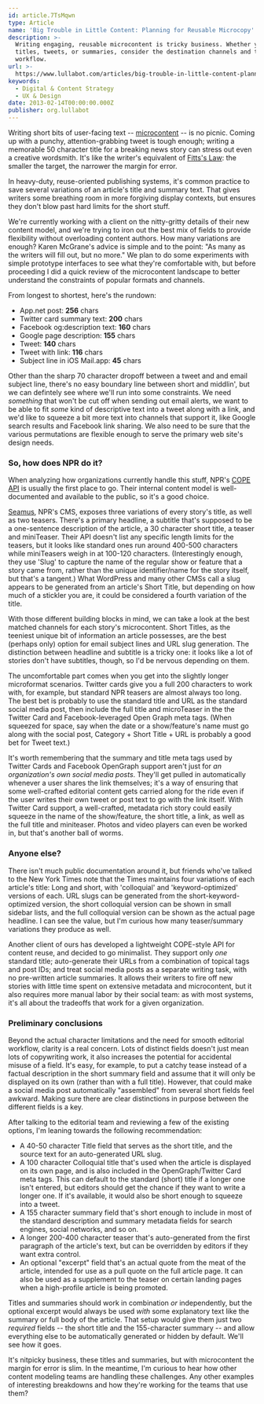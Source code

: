 ```yaml
---
id: article.7TsMqwn
type: Article
name: 'Big Trouble in Little Content: Planning for Reusable Microcopy'
description: >-
  Writing engaging, reusable microcontent is tricky business. Whether you need
  titles, tweets, or summaries, consider the destination channels and the
  workflow.
url: >-
  https://www.lullabot.com/articles/big-trouble-in-little-content-planning-for-reusable-microcopy
keywords:
  - Digital & Content Strategy
  - UX & Design
date: 2013-02-14T00:00:00.000Z
publisher: org.lullabot
---
```

Writing short bits of user-facing text -- [microcontent](http://www.nngroup.com/articles/microcontent-how-to-write-headlines-page-titles-and-subject-lines/) -- is no picnic. Coming up with a punchy, attention-grabbing tweet is tough enough; writing a memorable 50 character title for a breaking news story can stress out even a creative wordsmith. It's like the writer's equivalent of [Fitts's Law](http://en.wikipedia.org/wiki/Fitts's_law): the smaller the target, the narrower the margin for error.

In heavy-duty, reuse-oriented publishing systems, it's common practice to save several variations of an article's title and summary text. That gives writers some breathing room in more forgiving display contexts, but ensures they don't blow past hard limits for the short stuff.

We're currently working with a client on the nitty-gritty details of their new content model, and we're trying to iron out the best mix of fields to provide flexibility without overloading content authors. How many variations are enough? Karen McGrane's advice is simple and to the point: "As many as the writers will fill out, but no more." We plan to do some experiments with simple prototype interfaces to see what they're comfortable with, but before proceeding I did a quick review of the microcontent landscape to better understand the constraints of popular formats and channels.

From longest to shortest, here's the rundown:

- App.net post: **256** chars
- Twitter card summary text: **200** chars
- Facebook og:description text: **160** chars
- Google page description: **155** chars
- Tweet: **140** chars
- Tweet with link: **116** chars
- Subject line in iOS Mail.app: **45** chars

Other than the sharp 70 character dropoff between a tweet and and email subject line, there's no easy boundary line between short and middlin', but we can defintely see where we'll run into some constraints. We need *something* that won't be cut off when sending out email alerts, we want to be able to fit *some* kind of descriptive text into a tweet along with a link, and we'd like to squeeze a bit more text into channels that support it, like Google search results and Facebook link sharing. We also need to be sure that the various permutations are flexible enough to serve the primary web site's design needs.

### So, how does NPR do it?

When analyzing how organizations currently handle this stuff, NPR's [COPE API](http://www.npr.org/api/index.php) is usually the first place to go. Their internal content model is well-documented and available to the public, so it's a good choice.

[Seamus](http://www.npr.org/blogs/ombudsman/2009/11/birthdays_at_npr.html), NPR's CMS, exposes three variations of every story's title, as well as two teasers. There's a primary headline, a subtitle that's supposed to be a one-sentence description of the article, a 30 character short title, a teaser and miniTeaser. Their API doesn't list any specific length limits for the teasers, but it looks like standard ones run around 400-500 characters while miniTeasers weigh in at 100-120 characters. (Interestingly enough, they use 'Slug' to capture the name of the regular show or feature that a story came from, rather than the unique identifier/name for the story itself, but that's a tangent.) What WordPress and many other CMSs call a slug appears to be generated from an article's Short Title, but depending on how much of a stickler you are, it could be considered a fourth variation of the title.

With those different building blocks in mind, we can take a look at the best matched channels for each story's microcontent. Short Titles, as the teeniest unique bit of information an article possesses, are the best (perhaps only) option for email subject lines and URL slug generation. The distinction between headline and subtitle is a tricky one: it looks like a lot of stories don't have subtitles, though, so I'd be nervous depending on them.

The uncomfortable part comes when you get into the slightly longer microformat scenarios. Twitter cards give you a full 200 characters to work with, for example, but standard NPR teasers are almost always too long. The best bet is probably to use the standard title and URL as the standard social media post, then include the full title and microTeaser in the the Twitter Card and Facebook-leveraged Open Graph meta tags. (When squeezed for space, say when the date or a show/feature's name must go along with the social post, Category + Short Title + URL is probably a good bet for Tweet text.)

It's worth remembering that the summary and title meta tags used by Twitter Cards and Facebook OpenGraph support aren't just for *an organization's own social media posts*. They'll get pulled in automatically whenever a user shares the link themselves; it's a way of ensuring that some well-crafted editorial content gets carried along for the ride even if the user writes their own tweet or post text to go with the link itself. With Twitter Card support, a well-crafted, metadata rich story could easily squeeze in the name of the show/feature, the short title, a link, as well as the full title and miniteaser. Photos and video players can even be worked in, but that's another ball of worms.

### Anyone else?

There isn't much public documentation around it, but friends who've talked to the New York Times note that the Times maintains four variations of each article's title: Long and short, with 'colloquial' and 'keyword-optimized' versions of each. URL slugs can be generated from the short-keyword-optimized version, the short colloquial version can be shown in small sidebar lists, and the full colloquial version can be shown as the actual page headline. I can see the value, but I'm curious how many teaser/summary variations they produce as well.

Another client of ours has developed a lightweight COPE-style API for content reuse, and decided to go minimalist. They support only *one* standard title; auto-generate their URLs from a combination of topical tags and post IDs; and treat social media posts as a separate writing task, with no pre-written article summaries. It allows their writers to fire off new stories with little time spent on extensive metadata and microcontent, but it also requires more manual labor by their social team: as with most systems, it's all about the tradeoffs that work for a given organization.

### Preliminary conclusions

Beyond the actual character limitations and the need for smooth editorial workflow, clarity is a real concern. Lots of distinct fields doesn't just mean lots of copywriting work, it also increases the potential for accidental misuse of a field. It's easy, for example, to put a catchy tease instead of a factual description in the short summary field and assume that it will only be displayed on its own (rather than with a full title). However, that could make a social media post automatically "assembled" from several short fields feel awkward. Making sure there are clear distinctions in purpose between the different fields is a key.

After talking to the editorial team and reviewing a few of the existing options, I'm leaning towards the following recommendation:

- A 40-50 character Title field that serves as the short title, and the source text for an auto-generated URL slug.
- A 100 character Colloquial title that's used when the article is displayed on its own page, and is also included in the OpenGraph/Twitter Card meta tags. This can default to the standard (short) title if a longer one isn't entered, but editors should get the chance if they want to write a longer one. If it's available, it would also be short enough to squeeze into a tweet.
- A 155 character summary field that's short enough to include in most of the standard description and summary metadata fields for search engines, social networks, and so on.
- A longer 200-400 character teaser that's auto-generated from the first paragraph of the article's text, but can be overridden by editors if they want extra control.
- An optional "excerpt" field that's an actual quote from the meat of the article, intended for use as a pull quote on the full article page. It can also be used as a supplement to the teaser on certain landing pages when a high-profile article is being promoted.

Titles and summaries should work in combination *or* independently, but the optional excerpt would always be used *with* some explanatory text like the summary or full body of the article. That setup would give them just two *required* fields -- the short title and the 155-character summary -- and allow everything else to be automatically generated or hidden by default. We'll see how it goes.

It's nitpicky business, these titles and summaries, but with microcontent the margin for error is slim. In the meantime, I'm curious to hear how other content modeling teams are handling these challenges. Any other examples of interesting breakdowns and how they're working for the teams that use them?
